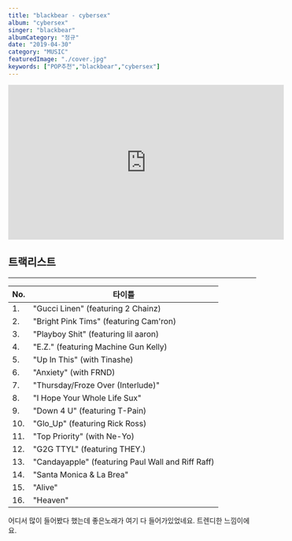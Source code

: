 ```yaml
---
title: "blackbear - cybersex"
album: "cybersex"
singer: "blackbear"
albumCategory: "정규"
date: "2019-04-30"
category: "MUSIC"
featuredImage: "./cover.jpg"
keywords: ["POP추천","blackbear","cybersex"]
---
```


<iframe width="560" height="315" src="https://www.youtube.com/embed/videoseries?list=OLAK5uy_kq1ohvB9aejxbC1zKq9Vgsh3QjkF8bZSA" frameborder="0" allow="accelerometer; autoplay; encrypted-media; gyroscope; picture-in-picture" allowfullscreen></iframe>

<br>

## 트랙리스트

- - -

| No. | 타이틀                                            |
|-----|---------------------------------------------------|
| 1.  | "Gucci Linen" (featuring 2 Chainz)                |
| 2.  | "Bright Pink Tims" (featuring Cam'ron)            |
| 3.  | "Playboy Shit" (featuring lil aaron)              |
| 4.  | "E.Z." (featuring Machine Gun Kelly)              |
| 5.  | "Up In This" (with Tinashe)                       |
| 6.  | "Anxiety" (with FRND)                             |
| 7.  | "Thursday/Froze Over (Interlude)"                 |
| 8.  | "I Hope Your Whole Life Sux"                      |
| 9.  | "Down 4 U" (featuring T-Pain)                     |
| 10. | "Glo_Up" (featuring Rick Ross)                    |
| 11. | "Top Priority" (with Ne-Yo)                       |
| 12. | "G2G TTYL" (featuring THEY.)                      |
| 13. | "Candayapple" (featuring Paul Wall and Riff Raff) |
| 14. | "Santa Monica & La Brea"                          |
| 15. | "Alive"                                           |
| 16. | "Heaven"                                          |

어디서 많이 들어봤다 했는데 좋은노래가 여기 다 들어가있었네요. 트렌디한 느낌이에요.
